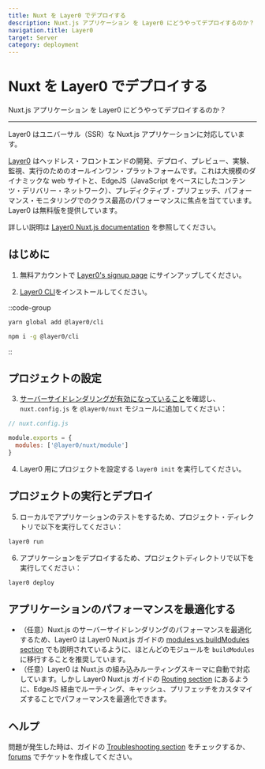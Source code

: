 ```yaml
---
title: Nuxt を Layer0 でデプロイする
description: Nuxt.js アプリケーション を Layer0 にどうやってデプロイするのか？
navigation.title: Layer0
target: Server
category: deployment
---
```

# Nuxt を Layer0 でデプロイする

Nuxt.js アプリケーション を Layer0 にどうやってデプロイするのか？

---

Layer0 はユニバーサル（SSR）な Nuxt.js アプリケーションに対応しています。

[Layer0](https://www.layer0.co) はヘッドレス・フロントエンドの開発、デプロイ、プレビュー、実験、監視、実行のためのオールインワン・プラットフォームです。これは大規模のダイナミックな web サイトと、EdgeJS（JavaScript をベースにしたコンテンツ・デリバリー・ネットワーク）、プレディクティブ・プリフェッチ、パフォーマンス・モニタリングでのクラス最高のパフォーマンスに焦点を当てています。Layer0 は無料版を提供しています。

詳しい説明は [Layer0 Nuxt.js documentation](https://docs.layer0.co/guides/nuxt) を参照してください。

## はじめに

1. 無料アカウントで [Layer0's signup page](https://app.layer0.co/signup) にサインアップしてください。

2. [Layer0 CLI](https://docs.layer0.co/guides/cli)をインストールしてください。



::code-group
```bash [Yarn]
yarn global add @layer0/cli
```
```bash [NPM]
npm i -g @layer0/cli
```
::



## プロジェクトの設定

3. [サーバーサイドレンダリングが有効になっていること](/docs/configuration-glossary/configuration-ssr)を確認し、`nuxt.config.js` を `@layer0/nuxt` モジュールに追加してください：

```js
// nuxt.config.js

module.exports = {
  modules: ['@layer0/nuxt/module']
}
```

4. Layer0 用にプロジェクトを設定する `layer0 init` を実行してください。

## プロジェクトの実行とデプロイ

5. ローカルでアプリケーションのテストをするため、プロジェクト・ディレクトリで以下を実行してください：

```js
layer0 run
```

6. アプリケーションをデプロイするため、プロジェクトディレクトリで以下を実行してください：

```js
layer0 deploy
```

## アプリケーションのパフォーマンスを最適化する

- （任意）Nuxt.js のサーバーサイドレンダリングのパフォーマンスを最適化するため、Layer0 は Layer0 Nuxt.js ガイドの [modules vs buildModules section](https://docs.layer0.co/guides/nuxt#section_modules_vs_buildmodules) でも説明されているように、ほとんどのモジュールを `buildModules` に移行することを推奨しています。
- （任意）Layer0 は Nuxt.js の組み込みルーティングスキーマに自動で対応しています。しかし Layer0 Nuxt.js ガイドの [Routing section](https://docs.layer0.co/guides/nuxt#section_routing) にあるように、EdgeJS 経由でルーティング、キャッシュ、プリフェッチをカスタマイズすることでパフォーマンスを最適化できます。

## ヘルプ

問題が発生した時は、ガイドの [Troubleshooting section](https://docs.layer0.co/guides/nuxt#section_troubleshooting) をチェックするか、[forums](https://forum.layer0.co) でチケットを作成してください。

